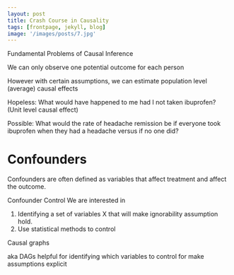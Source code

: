 ```yaml
---
layout: post
title: Crash Course in Causality
tags: [frontpage, jekyll, blog]
image: '/images/posts/7.jpg'
---
```


Fundamental Problems of Causal Inference

We can only observe one potential outcome for each person

However with certain assumptions, we can estimate population level (average) causal effects

Hopeless: What would have happened to me had I not taken ibuprofen? (Unit level causal effect)

Possible: What would the rate of headache remission be if everyone took ibuprofen when they had a headache
versus if no one did?


# Confounders
Confounders are often defined as variables that affect treatment
and affect the outcome.

Confounder Control
We are interested in
1. Identifying a set of variables X that will make ignorability assumption hold.
2. Use statistical methods to control

Causal graphs

aka DAGs
helpful for identifying which variables to control for
make assumptions explicit